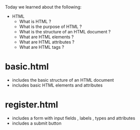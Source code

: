 Today we learned about the following:
- HTML 
    - What is HTML ?
    - What is the purpose of HTML ?
    - What is the structure of an HTML document ?
    - What are HTML elements ?
    - What are HTML attributes ?
    - What are HTML tags ?


# basic.html
 - includes the basic structure of an HTML document
 - includes basic HTML elements and attributes

# register.html
 - includes a form with input fields , labels , types and attributes
 - includes a submit button